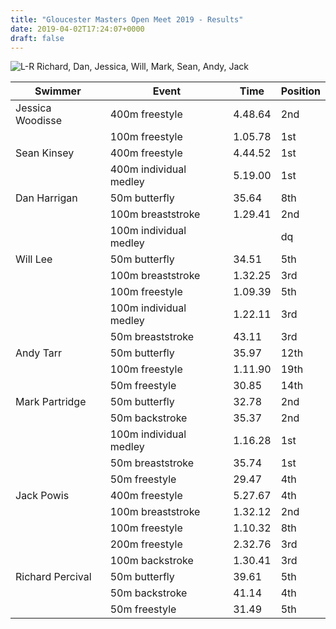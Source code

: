 ```yaml
---
title: "Gloucester Masters Open Meet 2019 - Results"
date: 2019-04-02T17:24:07+0000
draft: false
---
```

![L-R Richard, Dan, Jessica, Will, Mark, Sean, Andy, Jack](/images//lh3.googleusercontent.com/KWhXHqIEn4lcJCQgJkVIHvx_-IC5DNRKK13tL3_dsw3Yb-PZvg84Dim7nyxd9tHvOVZjY5EaupXKA5aINlqBD0KuIPQGOenqHHLHeBVfRtn1KQGwJ2QkPcFU1ohBZo30fMFGWXm8wOHoF6Rb1w)

<!--more-->

| Swimmer |Event |Time |Position |
|---|---|---|---|
| Jessica Woodisse |400m freestyle |4.48.64 |2nd |
|  |100m freestyle |1.05.78 |1st |
| Sean Kinsey |400m freestyle |4.44.52 |1st |
|  |400m individual medley |5.19.00 |1st |
| Dan Harrigan |50m butterfly |35.64 |8th |
|  |100m breaststroke |1.29.41 |2nd |
|  |100m individual medley | |dq |
| Will Lee |50m butterfly |34.51 |5th |
|  |100m breaststroke |1.32.25 |3rd |
|  |100m freestyle |1.09.39 |5th |
|  |100m individual medley |1.22.11 |3rd |
|  |50m breaststroke |43.11 |3rd |
| Andy Tarr |50m butterfly |35.97 |12th |
|  |100m freestyle |1.11.90 |19th |
|  |50m freestyle |30.85 |14th |
| Mark Partridge |50m butterfly |32.78 |2nd |
|  |50m backstroke |35.37 |2nd |
|  |100m individual medley |1.16.28 |1st |
|  |50m breaststroke |35.74 |1st |
|  |50m freestyle |29.47 |4th |
| Jack Powis |400m freestyle |5.27.67 |4th |
|  |100m breaststroke |1.32.12 |2nd |
|  |100m freestyle |1.10.32 |8th |
|  |200m freestyle |2.32.76 |3rd |
|  |100m backstroke |1.30.41 |3rd |
| Richard Percival |50m butterfly |39.61 |5th |
|  |50m backstroke |41.14 |4th |
|  |50m freestyle |31.49 |5th |

